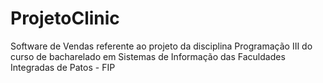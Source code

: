 # ProjetoClinic
Software de Vendas referente ao projeto da disciplina Programação III do curso de bacharelado em Sistemas de Informação das Faculdades Integradas de Patos - FIP

